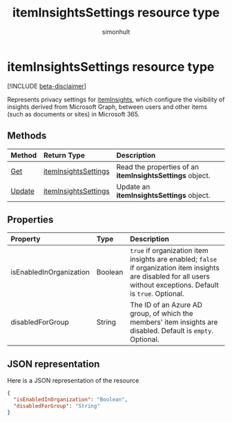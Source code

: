 ﻿---
title: "itemInsightsSettings resource type"
description: "Represents privacy settings for itemInsights."
localization_priority: Normal
author: "simonhult"
ms.prod: "insights"
doc_type: resourcePageType
---

# itemInsightsSettings resource type

[!INCLUDE [beta-disclaimer](../../includes/beta-disclaimer.md)]

Represents privacy settings for [itemInsights](iteminsights.md), which configure the visibility of insights derived from Microsoft Graph, between users and other items (such as documents or sites) in Microsoft 365.

## Methods

| Method                                          | Return Type                                     | Description                                                |
| :---------------------------------------------- | :---------------------------------------------- | :--------------------------------------------------------- |
| [Get](../api/iteminsightssettings-get.md)       | [itemInsightsSettings](iteminsightssettings.md) | Read the properties of an **itemInsightsSettings** object. |
| [Update](../api/iteminsightssettings-update.md) | [itemInsightsSettings](iteminsightssettings.md) | Update an **itemInsightsSettings** object.                 |

## Properties

| Property                | Type    | Description                                                                                                                                                         |
| :---------------------- | :------ | :------------------------------------------------------------------------------------------------------------------------------------------------------------------ |
| isEnabledInOrganization | Boolean | `true` if organization item insights are enabled; `false` if organization item insights are disabled for all users without exceptions. Default is `true`. Optional. |
| disabledForGroup        | String  | The ID of an Azure AD group, of which the members' item insights are disabled. Default is `empty`. Optional.                                                        |

## JSON representation

Here is a JSON representation of the resource

<!-- {
  "blockType": "resource",
  "optionalProperties": [],
  "@odata.type": "microsoft.graph.itemInsightsSettings"
}-->

```json
{
  "isEnabledInOrganization": "Boolean",
  "disabledForGroup": "String"
}
```
